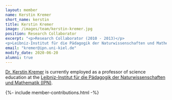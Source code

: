 ```yaml
---
layout: member
name: Kerstin Kremer
short_name: kerstin
title: Kerstin Kremer
image: /images/team/kerstin-kremer.jpg
position: Research Collaborator
excerpt: "<p>Research Collaborator (2010 - 2013)</p>
<p>Leibniz-Institut für die Pädagogik der Naturwissenschaften und Mathematik (IPN)</p>"
email: "kremer@ipn.uni-kiel.de" 
modify_date: 2020-06-20 
alumni: true
---
```


[Dr. Kerstin Kremer](https://www.kls.uni-kiel.de/en/members/prof.-dr.-rer.-nat.-kerstin-kremer) is currently employed as a professor of science education at the [Leibniz-Institut für die Pädagogik der Naturwissenschaften und Mathematik (IPN)](https://www.kls.uni-kiel.de).

{%- include member-contributions.html -%}